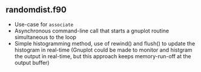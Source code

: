 randomdist.f90
--------------
  * Use-case for ```associate```
  * Asynchronous command-line call that starts a gnuplot routine simultaneous to the loop
  * Simple histogramming method, use of rewind() and flush() to update the histogram in real-time
(Gnuplot could be made to monitor and histgram the output in real-time, but this approach keeps memory-run-off at the output buffer)
